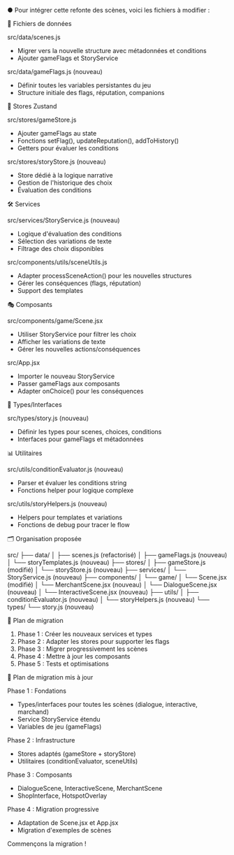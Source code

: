 ● Pour intégrer cette refonte des scènes, voici les fichiers à modifier :     

  📁 Fichiers de données

  src/data/scenes.js

  - Migrer vers la nouvelle structure avec métadonnées et conditions
  - Ajouter gameFlags et StoryService

  src/data/gameFlags.js (nouveau)

  - Définir toutes les variables persistantes du jeu
  - Structure initiale des flags, réputation, companions

  🏪 Stores Zustand

  src/stores/gameStore.js

  - Ajouter gameFlags au state
  - Fonctions setFlag(), updateReputation(), addToHistory()
  - Getters pour évaluer les conditions

  src/stores/storyStore.js (nouveau)

  - Store dédié à la logique narrative
  - Gestion de l'historique des choix
  - Évaluation des conditions

  🛠️ Services

  src/services/StoryService.js (nouveau)

  - Logique d'évaluation des conditions
  - Sélection des variations de texte
  - Filtrage des choix disponibles

  src/components/utils/sceneUtils.js

  - Adapter processSceneAction() pour les nouvelles structures
  - Gérer les conséquences (flags, réputation)
  - Support des templates

  🎭 Composants

  src/components/game/Scene.jsx

  - Utiliser StoryService pour filtrer les choix
  - Afficher les variations de texte
  - Gérer les nouvelles actions/conséquences

  src/App.jsx

  - Importer le nouveau StoryService
  - Passer gameFlags aux composants
  - Adapter onChoice() pour les conséquences

  🔧 Types/Interfaces

  src/types/story.js (nouveau)

  - Définir les types pour scenes, choices, conditions
  - Interfaces pour gameFlags et métadonnées

  📊 Utilitaires

  src/utils/conditionEvaluator.js (nouveau)

  - Parser et évaluer les conditions string
  - Fonctions helper pour logique complexe

  src/utils/storyHelpers.js (nouveau)

  - Helpers pour templates et variations
  - Fonctions de debug pour tracer le flow

  🗂️ Organisation proposée

  src/
  ├── data/
  │   ├── scenes.js (refactorisé)
  │   ├── gameFlags.js (nouveau)
  │   └── storyTemplates.js (nouveau)
  ├── stores/
  │   ├── gameStore.js (modifié)
  │   └── storyStore.js (nouveau)
  ├── services/
  │   └── StoryService.js (nouveau)
  ├── components/
  │   └── game/
  │       └── Scene.jsx (modifié)
  │       └── MerchantScene.jsx (nouveau)
  │       └── DialogueScene.jsx (nouveau)
  │       └── InteractiveScene.jsx (nouveau)
  ├── utils/
  │   ├── conditionEvaluator.js (nouveau)
  │   └── storyHelpers.js (nouveau)
  └── types/
      └── story.js (nouveau)

  🚀 Plan de migration

  1. Phase 1 : Créer les nouveaux services et types
  2. Phase 2 : Adapter les stores pour supporter les flags
  3. Phase 3 : Migrer progressivement les scènes
  4. Phase 4 : Mettre à jour les composants
  5. Phase 5 : Tests et optimisations

  🚀 Plan de migration mis à jour

  Phase 1 : Fondations

  - Types/interfaces pour toutes les scènes (dialogue, interactive,
  marchand)
  - Service StoryService étendu
  - Variables de jeu (gameFlags)

  Phase 2 : Infrastructure

  - Stores adaptés (gameStore + storyStore)
  - Utilitaires (conditionEvaluator, sceneUtils)

  Phase 3 : Composants

  - DialogueScene, InteractiveScene, MerchantScene
  - ShopInterface, HotspotOverlay

  Phase 4 : Migration progressive

  - Adaptation de Scene.jsx et App.jsx
  - Migration d'exemples de scènes

  Commençons la migration !